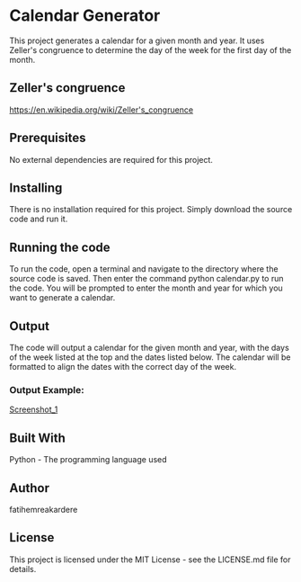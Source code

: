 # Calendar Generator

This project generates a calendar for a given month and year. It uses Zeller's congruence to determine the day of the week for the first day of the month.

## Zeller's congruence
https://en.wikipedia.org/wiki/Zeller's_congruence

## Prerequisites
No external dependencies are required for this project.

## Installing
There is no installation required for this project. Simply download the source code and run it.

## Running the code
To run the code, open a terminal and navigate to the directory where the source code is saved. Then enter the command python calendar.py to run the code. You will be prompted to enter the month and year for which you want to generate a calendar.

## Output
The code will output a calendar for the given month and year, with the days of the week listed at the top and the dates listed below. The calendar will be formatted to align the dates with the correct day of the week.
### Output Example:
[Screenshot_1](https://user-images.githubusercontent.com/120202489/208414231-e2187d60-0a18-45ad-8819-11b7c7c31339.png)

## Built With
Python - The programming language used
## Author
fatihemreakardere
## License
This project is licensed under the MIT License - see the LICENSE.md file for details.
